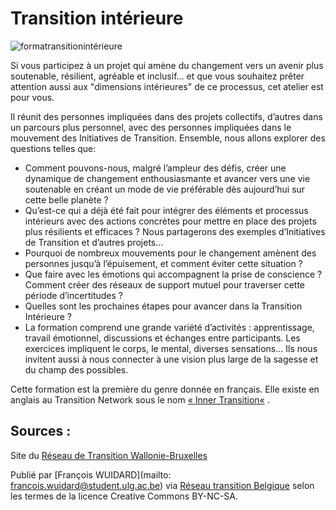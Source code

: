 <!--

---
title: Atelier Transition intérieure
description: Si vous participez à un projet qui amène du changement vers un avenir plus soutenable, résilient, agréable et inclusif… et que vous souhaitez prêter attention aussi aux "dimensions intérieures" de ce processus, cet atelier est pour vous.
image_url: https://github.com/multibao/contributions/blob/master/media/transition-interieure.jpg?raw=true
---

-->

# Transition intérieure

![formatransitionintérieure](http://www.reseautransition.be/wp-content/uploads/2014/07/P1070720-300x225.jpg)

Si vous participez à un projet qui amène du changement vers un avenir plus soutenable, résilient, agréable et inclusif… et que vous souhaitez prêter attention aussi aux "dimensions intérieures" de ce processus, cet atelier est pour vous.

Il réunit des personnes impliquées dans des projets collectifs, d’autres dans un parcours plus personnel, avec des personnes impliquées dans le mouvement des Initiatives de Transition. Ensemble, nous allons explorer des questions telles que:

* Comment pouvons-nous, malgré l’ampleur des défis, créer une dynamique de changement enthousiasmante et avancer vers une vie soutenable en créant un mode de vie préférable dès aujourd’hui sur cette belle planète ?
* Qu’est-ce qui a déjà été fait pour intégrer des éléments et processus intérieurs avec des actions concrètes pour mettre en place des projets plus résilients et efficaces ? Nous partagerons des exemples d’Initiatives de Transition et d’autres projets…
* Pourquoi de nombreux mouvements pour le changement amènent des personnes jusqu’à l’épuisement, et comment éviter cette situation ?
* Que faire avec les émotions qui accompagnent la prise de conscience ? Comment créer des réseaux de support mutuel pour traverser cette période d’incertitudes ?
* Quelles sont les prochaines étapes pour avancer dans la Transition Intérieure ?
* La formation comprend une grande variété d’activités : apprentissage, travail émotionnel, discussions et échanges entre participants. Les exercices impliquent le corps, le mental, diverses sensations… Ils nous invitent aussi à nous connecter à une vision plus large de la sagesse et du champ des possibles.

Cette formation est la première du genre donnée en français. Elle existe en anglais au Transition Network sous le nom [« Inner Transition«](http://www.transitionnetwork.org/training/courses/inner-transition) . 

## Sources : 

Site du [Réseau de Transition Wallonie-Bruxelles](http://www.reseautransition.be/support/transition-interieure/)

Publié par [François WUIDARD](mailto: francois.wuidard@student.ulg.ac.be) via [Réseau transition Belgique]( http://www.reseautransition.be/) selon les termes de la licence Creative Commons BY-NC-SA. 
